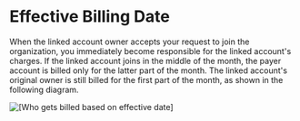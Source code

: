 # Effective Billing Date<a name="useconsolidatedbilling-effective"></a>

When the linked account owner accepts your request to join the organization, you immediately become responsible for the linked account's charges\. If the linked account joins in the middle of the month, the payer account is billed only for the latter part of the month\. The linked account's original owner is still billed for the first part of the month, as shown in the following diagram\.

![\[Who gets billed based on effective date\]](http://docs.aws.amazon.com/awsaccountbilling/latest/aboutv2/images/EffectiveDate.png)